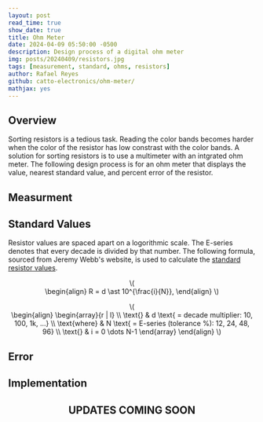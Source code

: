 ```yaml
---
layout: post
read_time: true
show_date: true
title: Ohm Meter
date: 2024-04-09 05:50:00 -0500
description: Design process of a digital ohm meter
img: posts/20240409/resistors.jpg
tags: [measurement, standard, ohms, resistors]
author: Rafael Reyes
github: catto-electronics/ohm-meter/
mathjax: yes
---
```


## Overview
Sorting resistors is a tedious task. Reading the color bands becomes harder when the color of the resistor has low constrast with the color bands. A solution for sorting resistors is to use a multimeter with an intgrated ohm meter. The following design process is for an ohm meter that displays the value, nearest standard value, and percent error of the resistor. 

## Measurment


## Standard Values
Resistor values are spaced apart on a logorithmic scale. The E-series denotes that every decade is divided by that number. The following formula, sourced from Jeremy Webb's website, is used to calculate the [standard resistor values](https://jwebb-design.com/ee/digital/std_resistors.html). 

<p style="text-align:center">\(<br>
\begin{align}
R = d \ast 10^{\frac{i}{N}},
\end{align}
\)</p>

<p class="postMath" style="text-align:center">\(<br>
\begin{align}
\begin{array}{r | l}
\\ \text{} & d \text{ = decade multiplier: 10, 100, 1k, ...}
\\ \text{where} & N \text{ = E-series (tolerance %): 12, 24, 48, 96}
\\ \text{} & i = 0 \dots N-1
\end{array}
\end{align}
\)</p>


## Error

## Implementation

## <center>UPDATES COMING SOON</center>